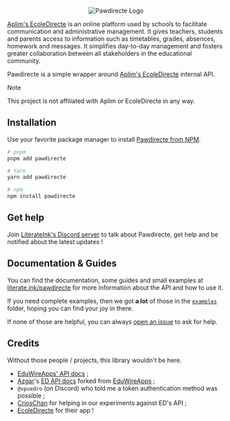 <p align="center">
    <picture>
        <source media="(prefers-color-scheme: dark)" srcset="https://github.com/LiterateInk/Pawdirecte/blob/8ce3578cfe4284723170c561f49db390a337b375/.github/Pawdirecte%20Dark.png">
        <img alt="Pawdirecte Logo" src="https://github.com/LiterateInk/Pawdirecte/blob/8ce3578cfe4284723170c561f49db390a337b375/.github/Pawdirecte%20Light.png">
    </picture>
</p>

[Aplim's EcoleDirecte](https://www.aplim.fr/EcoleDirecte) is an online platform used by schools to facilitate communication and administrative management. It gives teachers, students and parents access to information such as timetables, grades, absences, homework and messages. It simplifies day-to-day management and fosters greater collaboration between all stakeholders in the educational community.

Pawdirecte is a simple wrapper around [Aplim's EcoleDirecte](https://www.aplim.fr/EcoleDirecte) internal API.

> [!NOTE]
> This project is not affiliated with Aplim or EcoleDirecte in any way.

## Installation

Use your favorite package manager to install [Pawdirecte from NPM](https://www.npmjs.com/package/pawdirecte).

```bash
# pnpm
pnpm add pawdirecte

# Yarn
yarn add pawdirecte

# npm
npm install pawdirecte
```

## Get help

Join [LiterateInk's Discord server](https://literate.ink/discord) to talk about Pawdirecte, get help and be notified about the latest updates !

## Documentation & Guides

You can find the documentation, some guides and small examples at [literate.ink/pawdirecte](https://literate.ink/pawdirecte) for more information about the API and how to use it.

If you need complete examples, then we got **a lot** of those in the [`examples`](https://github.com/LiterateInk/Pawdirecte/tree/js/examples) folder, hoping you can find your joy in there.

If none of those are helpful, you can always [open an issue](https://github.com/LiterateInk/Pawdirecte/issues) to ask for help.

## Credits

Without those people / projects, this library wouldn't be here.

- [EduWireApps' API docs](https://github.com/EduWireApps/ecoledirecte-api-docs) ;
- [Azgar](https://github.com/azgaresncf)'s [ED API docs](https://github.com/azgaresncf/ecoledirecte) forked from [EduWireApps](https://github.com/EduWireApps) ;
- `@vpuedro` (on Discord) who told me a token authentication method was possible ;
- [CriosChan](https://github.com/crioschan) for helping in our experiments against ED's API ;
- [EcoleDirecte](https://www.ecoledirecte.com/) for their app !
